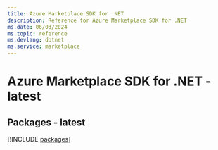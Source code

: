 ```yaml
---
title: Azure Marketplace SDK for .NET
description: Reference for Azure Marketplace SDK for .NET
ms.date: 06/03/2024
ms.topic: reference
ms.devlang: dotnet
ms.service: marketplace
---
```

# Azure Marketplace SDK for .NET - latest
## Packages - latest
[!INCLUDE [packages](marketplace-index.md)]